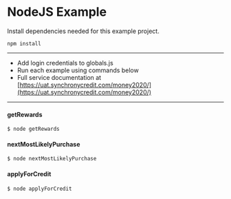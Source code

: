# NodeJS Example

Install dependencies needed for this example project.

```npm install```

---

* Add login credentials to globals.js
* Run each example using commands below
* Full service documentation at [https://uat.synchronycredit.com/money2020/](https://uat.synchronycredit.com/money2020/)

---

#### getRewards
```$ node getRewards```
#### nextMostLikelyPurchase
```$ node nextMostLikelyPurchase```
#### applyForCredit
```$ node applyForCredit```
